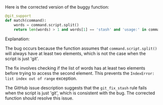 Here is the corrected version of the buggy function:

```python
@git_support
def match(command):
    words = command.script.split()
    return len(words) > 1 and words[1] == 'stash' and 'usage:' in command.stderr
```

Explanation:

The bug occurs because the function assumes that `command.script.split()` will always have at least two elements, which is not the case when the script is just 'git'. 

The fix involves checking if the list of words has at least two elements before trying to access the second element. This prevents the `IndexError: list index out of range` exception.

The GitHub issue description suggests that the `git_fix_stash` rule fails when the script is just 'git', which is consistent with the bug. The corrected function should resolve this issue.